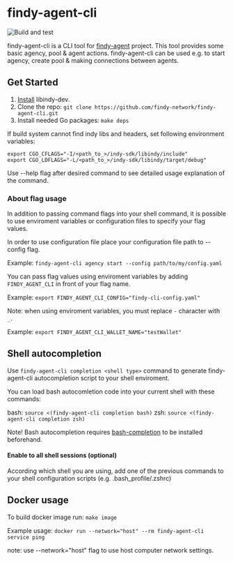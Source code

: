# findy-agent-cli

![Build and test](https://github.com/findy-network/findy-agent-cli/workflows/Build%20and%20test/badge.svg)

findy-agent-cli is a CLI tool for [findy-agent](https://github.com/findy-network/findy-agent) project. This tool provides some basic agency, pool & agent actions. findy-agent-cli can be used e.g. to start agency, create pool & making connections between agents.  

## Get Started

1. [Install](https://github.com/hyperledger/indy-sdk/#installing-the-sdk) libindy-dev.
2. Clone the repo: `git clone https://github.com/findy-network/findy-agent-cli.git`
3. Install needed Go packages: `make deps`

If build system cannot find indy libs and headers, set following environment 
variables:

```
export CGO_CFLAGS="-I/<path_to_>/indy-sdk/libindy/include"
export CGO_LDFLAGS="-L/<path_to_>/indy-sdk/libindy/target/debug"
```

Use --help flag after desired command to see detailed usage explanation of the command.

### About flag usage

In addition to passing command flags into your shell command, it is possible to use enviroment variables or configuration files to specify your flag values.

In order to use configuration file place your configuration file path to --config flag.

Example: `findy-agent-cli agency start --config path/to/my/config.yaml`

You can pass flag values using enviroment variables by adding `FINDY_AGENT_CLI` in front of your flag name.

Example: `export FINDY_AGENT_CLI_CONFIG="findy-cli-config.yaml"`

Note: when using enviroment variables, you must replace `-` character with `_`.

Example: `export FINDY_AGENT_CLI_WALLET_NAME="testWallet"` 

## Shell autocompletion

Use `findy-agent-cli completion <shell type>` command to generate findy-agent-cli autocompletion script to your shell enviroment.

You can load bash autocomletion code into your current shell with these commands:

bash: `source <(findy-agent-cli completion bash)`
zsh: `source <(findy-agent-cli completion zsh)`

Note! Bash autocompletion requires [bash-completion](https://github.com/scop/bash-completion) to be installed beforehand.

#### Enable to all shell sessions (optional)

According which shell you are using, add one of the previous commands to your shell configuration scripts (e.g. .bash_profile/.zshrc) 

## Docker usage

To build docker image run: `make image`

Example usage: `docker run --network="host" --rm findy-agent-cli service ping`

note: use --network="host" flag to use host computer network settings.
